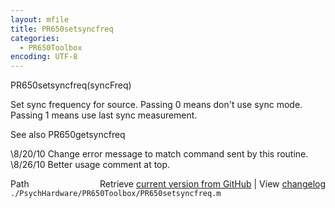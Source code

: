 ```yaml
---
layout: mfile
title: PR650setsyncfreq
categories:
  - PR650Toolbox
encoding: UTF-8
---
```


PR650setsyncfreq(syncFreq)

Set sync frequency for source.
  Passing 0 means don't use sync mode.
  Passing 1 means use last sync measurement.

See also PR650getsyncfreq

\8/20/10  Change error message to match command sent by this routine.
\8/26/10  Better usage comment at top.


<div class="code_header" style="text-align:right;">
  <span style="float:left;">Path&nbsp;&nbsp;</span> <span class="counter">Retrieve <a href=
  "https://raw.github.com/Psychtoolbox-3/Psychtoolbox-3/beta/./PsychHardware/PR650Toolbox/PR650setsyncfreq.m">current version from GitHub</a> | View <a href=
  "https://github.com/Psychtoolbox-3/Psychtoolbox-3/commits/beta/./PsychHardware/PR650Toolbox/PR650setsyncfreq.m">changelog</a></span>
</div>
<div class="code">
  <code>./PsychHardware/PR650Toolbox/PR650setsyncfreq.m</code>
</div>
